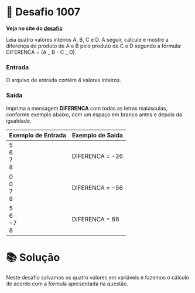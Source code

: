 # 📖 Desafio 1007

**Veja no site do [desafio](https://www.beecrowd.com.br/judge/pt/problems/view/1007)**

Leia quatro valores inteiros A, B, C e D. A seguir, calcule e mostre a diferença do produto de A e B pelo produto de C e D segundo a fórmula: DIFERENCA = (A _ B - C _ D).

### Entrada

O arquivo de entrada contém 4 valores inteiros.

### Saída

Imprima a mensagem **DIFERENCA** com todas as letras maiúsculas, conforme exemplo abaixo, com um espaço em branco antes e depois da igualdade.

| Exemplo de Entrada | Exemplo de Saída |
| ------------------ | ---------------- |
| 5<br>6<br>7<br>8   | DIFERENCA = -26  |
| 0<br>0<br>7<br>8   | DIFERENCA = -56  |
| 5<br>6<br>-7<br>8  | DIFERENCA = 86   |

# 📚 Solução

Neste desafio salvamos os quatro valores em variáveis e fazemos o cálculo de acordo com a formula apresentada na questão.
